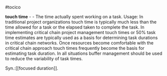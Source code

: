 #tocico

<b>touch time</b> -  - The time actually spent working on a task. 
Usage: In traditional project organizations touch time is typically much less than the time allowed for a task or the elapsed taken to complete the task.  In implementing critical chain project management touch times or 50% task time estimates are typically used as a basis for determining task durations in critical chain networks.  Once resources become comfortable with the critical chain approach touch times frequently become the basis for estimating task duration.  In all situations buffer management should be used to reduce the variability of task times. 

Syn.:[[focused duration]].
 



